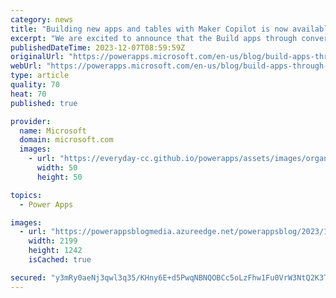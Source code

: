 ```yaml
---
category: news
title: "Building new apps and tables with Maker Copilot is now available worldwide"
excerpt: "We are excited to announce that the Build apps through conversation capability is now available globally on make.powerapps.com.\n"
publishedDateTime: 2023-12-07T08:59:59Z
originalUrl: "https://powerapps.microsoft.com/en-us/blog/build-apps-through-conversation-copilot-capability-now-available-worldwide/"
webUrl: "https://powerapps.microsoft.com/en-us/blog/build-apps-through-conversation-copilot-capability-now-available-worldwide/"
type: article
quality: 70
heat: 70
published: true

provider:
  name: Microsoft
  domain: microsoft.com
  images:
    - url: "https://everyday-cc.github.io/powerapps/assets/images/organizations/microsoft.com-50x50.jpg"
      width: 50
      height: 50

topics:
  - Power Apps

images:
  - url: "https://powerappsblogmedia.azureedge.net/powerappsblog/2023/12/NewNL2table.gif"
    width: 2199
    height: 1242
    isCached: true

secured: "y3mRy0aeNj3qwl3q35/KHny6E+d5PwqNBNQOBCc5oLzFhw1Fu0VrW3NtQ2K3TEQMPzIeAUfmYG5zFGBs1Lr8V8agDiheMqB64C65+1cloA6asj8QL/WQHBsKiLjPPqGrRtc7NAFM6dIsbjbo/gqx0E+44rLZ/5i8cCfbwotXsEJyCwCtn1k1V+vYA11L8H330nzoduDBSlYmVUxZHJjnakHmQp8grTz4WtHy7MvANjQy4NVTAQ9laadTtQ/E/zLqgrjkEV2lDOOEVCc+FO1PcRTv5a9jdn0emSCuVBeCYTURdwWxGWuUDYtL+uJvGaZQa9nXVBqKTfCTAFiNHumKntYBWAyzLGIni6FksQlToGU=;S6MUEM/6fuG0GSpiUbI1ag=="
---
```


